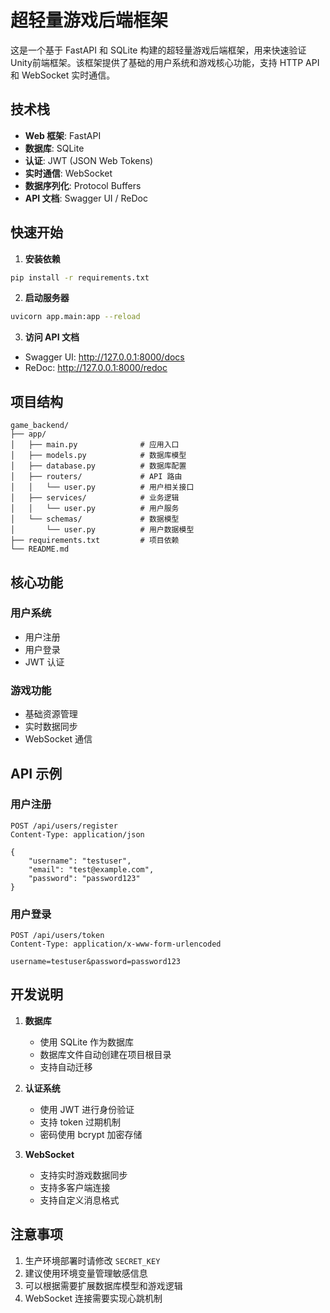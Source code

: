 # 超轻量游戏后端框架

这是一个基于 FastAPI 和 SQLite 构建的超轻量游戏后端框架，用来快速验证Unity前端框架。该框架提供了基础的用户系统和游戏核心功能，支持 HTTP API 和 WebSocket 实时通信。

## 技术栈

- **Web 框架**: FastAPI
- **数据库**: SQLite
- **认证**: JWT (JSON Web Tokens)
- **实时通信**: WebSocket
- **数据序列化**: Protocol Buffers
- **API 文档**: Swagger UI / ReDoc

## 快速开始

1. **安装依赖**
```bash
pip install -r requirements.txt
```

2. **启动服务器**
```bash
uvicorn app.main:app --reload
```

3. **访问 API 文档**
- Swagger UI: http://127.0.0.1:8000/docs
- ReDoc: http://127.0.0.1:8000/redoc

## 项目结构

```
game_backend/
├── app/
│   ├── main.py              # 应用入口
│   ├── models.py            # 数据库模型
│   ├── database.py          # 数据库配置
│   ├── routers/             # API 路由
│   │   └── user.py          # 用户相关接口
│   ├── services/            # 业务逻辑
│   │   └── user.py          # 用户服务
│   └── schemas/             # 数据模型
│       └── user.py          # 用户数据模型
├── requirements.txt         # 项目依赖
└── README.md
```

## 核心功能

### 用户系统
- 用户注册
- 用户登录
- JWT 认证

### 游戏功能
- 基础资源管理
- 实时数据同步
- WebSocket 通信

## API 示例

### 用户注册
```http
POST /api/users/register
Content-Type: application/json

{
    "username": "testuser",
    "email": "test@example.com",
    "password": "password123"
}
```

### 用户登录
```http
POST /api/users/token
Content-Type: application/x-www-form-urlencoded

username=testuser&password=password123
```

## 开发说明

1. **数据库**
   - 使用 SQLite 作为数据库
   - 数据库文件自动创建在项目根目录
   - 支持自动迁移

2. **认证系统**
   - 使用 JWT 进行身份验证
   - 支持 token 过期机制
   - 密码使用 bcrypt 加密存储

3. **WebSocket**
   - 支持实时游戏数据同步
   - 支持多客户端连接
   - 支持自定义消息格式

## 注意事项

1. 生产环境部署时请修改 `SECRET_KEY`
2. 建议使用环境变量管理敏感信息
3. 可以根据需要扩展数据库模型和游戏逻辑
4. WebSocket 连接需要实现心跳机制



